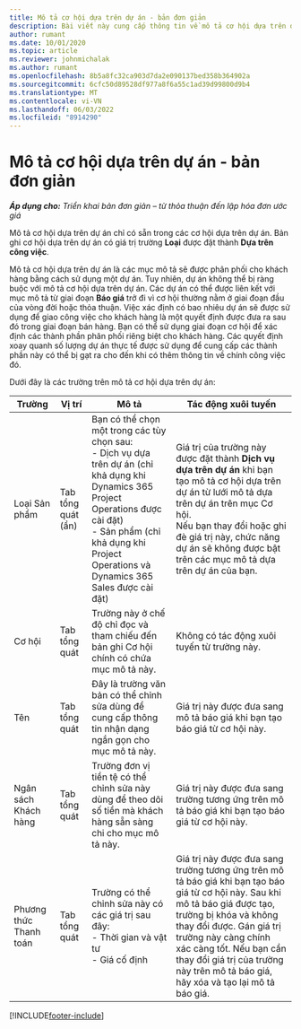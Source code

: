 ```yaml
---
title: Mô tả cơ hội dựa trên dự án - bản đơn giản
description: Bài viết này cung cấp thông tin về mô tả cơ hội dựa trên dự án. (Dự án)
author: rumant
ms.date: 10/01/2020
ms.topic: article
ms.reviewer: johnmichalak
ms.author: rumant
ms.openlocfilehash: 8b5a8fc32ca903d7da2e090137bed358b364902a
ms.sourcegitcommit: 6cfc50d89528df977a8f6a55c1ad39d99800d9b4
ms.translationtype: MT
ms.contentlocale: vi-VN
ms.lasthandoff: 06/03/2022
ms.locfileid: "8914290"
---
```

# <a name="project-based-opportunity-lines---lite"></a>Mô tả cơ hội dựa trên dự án - bản đơn giản

_**Áp dụng cho:** Triển khai bản đơn giản – từ thỏa thuận đến lập hóa đơn ước giá_

Mô tả cơ hội dựa trên dự án chỉ có sẵn trong các cơ hội dựa trên dự án. Bản ghi cơ hội dựa trên dự án có giá trị trường **Loại** được đặt thành **Dựa trên công việc**.

Mô tả cơ hội dựa trên dự án là các mục mô tả sẽ được phân phối cho khách hàng bằng cách sử dụng một dự án. Tuy nhiên, dự án không thể bị ràng buộc với mô tả cơ hội dựa trên dự án. Các dự án có thể được liên kết với mục mô tả từ giai đoạn **Báo giá** trở đi vì cơ hội thường nằm ở giai đoạn đầu của vòng đời hoặc thỏa thuận. Việc xác định có bao nhiêu dự án sẽ được sử dụng để giao công việc cho khách hàng là một quyết định được đưa ra sau đó trong giai đoạn bán hàng. Bạn có thể sử dụng giai đoạn cơ hội để xác định các thành phần phân phối riêng biệt cho khách hàng. Các quyết định xoay quanh số lượng dự án thực tế được sử dụng để cung cấp các thành phần này có thể bị gạt ra cho đến khi có thêm thông tin về chính công việc đó.

Dưới đây là các trường trên mô tả cơ hội dựa trên dự án:

| **Trường** | **Vị trí** | **Mô tả** | **Tác động xuôi tuyến** |
| --- | --- | --- | --- |
| Loại Sản phẩm | Tab tổng quát (ẩn) | Bạn có thể chọn một trong các tùy chọn sau:</br>- Dịch vụ dựa trên dự án (chỉ khả dụng khi Dynamics 365 Project Operations được cài đặt)</br>- Sản phẩm (chỉ khả dụng khi Project Operations và Dynamics 365 Sales được cài đặt) | Giá trị của trường này được đặt thành **Dịch vụ dựa trên dự án** khi bạn tạo mô tả cơ hội dựa trên dự án từ lưới mô tả dựa trên dự án trên mục Cơ hội. <br> Nếu bạn thay đổi hoặc ghi đè giá trị này, chức năng dự án sẽ không được bật trên các mục mô tả dựa trên dự án của bạn. |
| Cơ hội | Tab tổng quát | Trường này ở chế độ chỉ đọc và tham chiếu đến bản ghi Cơ hội chính có chứa mục mô tả này. | Không có tác động xuôi tuyến từ trường này. |
| Tên | Tab tổng quát | Đây là trường văn bản có thể chỉnh sửa dùng để cung cấp thông tin nhận dạng ngắn gọn cho mục mô tả này. | Giá trị này được đưa sang mô tả báo giá khi bạn tạo báo giá từ cơ hội này. |
| Ngân sách Khách hàng | Tab tổng quát | Trường đơn vị tiền tệ có thể chỉnh sửa này dùng để theo dõi số tiền mà khách hàng sẵn sàng chi cho mục mô tả này. | Giá trị này được đưa sang trường tương ứng trên mô tả báo giá khi bạn tạo báo giá từ cơ hội này. |
| Phương thức Thanh toán | Tab tổng quát | Trường có thể chỉnh sửa này có các giá trị sau đây:</br>- Thời gian và vật tư</br>- Giá cố định | Giá trị này được đưa sang trường tương ứng trên mô tả báo giá khi bạn tạo báo giá từ cơ hội này. Sau khi mô tả báo giá được tạo, trường bị khóa và không thay đổi được. Gán giá trị trường này càng chính xác càng tốt. Nếu bạn cần thay đổi giá trị của trường này trên mô tả báo giá, hãy xóa và tạo lại mô tả báo giá. |


[!INCLUDE[footer-include](../../includes/footer-banner.md)]